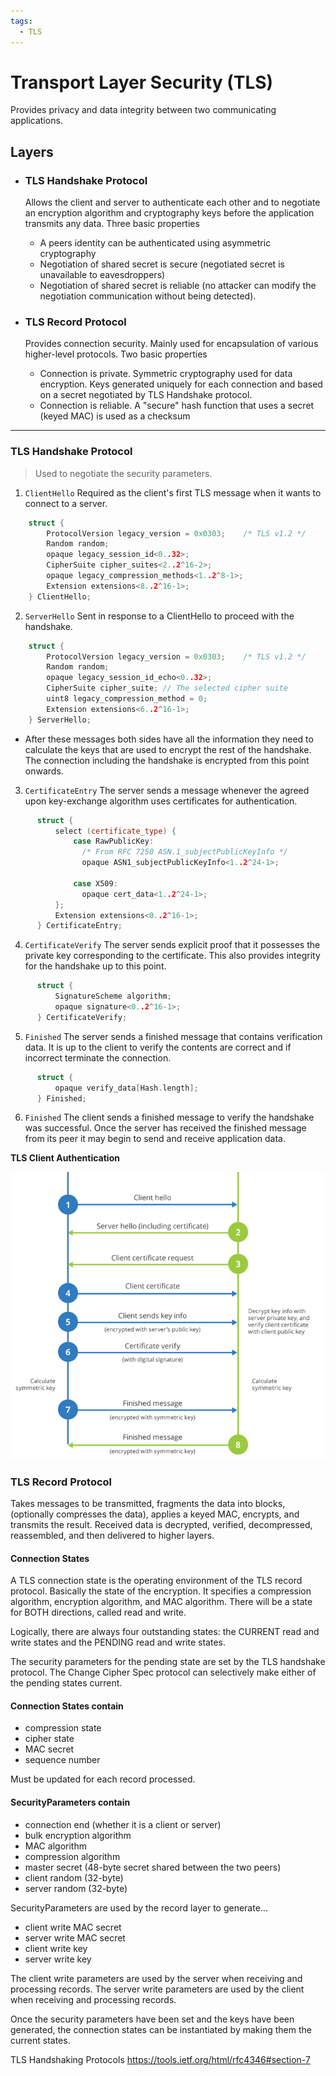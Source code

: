 ```yaml
---
tags:
  - TLS
---
```


# Transport Layer Security (TLS)

Provides privacy and data integrity between two communicating applications.

## Layers 

- ### TLS Handshake Protocol 
  Allows the client and server to authenticate each other and to negotiate an encryption algorithm and cryptography keys before the application transmits any data. Three basic properties
    + A peers identity can be authenticated using asymmetric cryptography
    + Negotiation of shared secret is secure (negotiated secret is unavailable to eavesdroppers)
    + Negotiation of shared secret is reliable (no attacker can modify the negotiation communication without being detected).
			
- ### TLS Record Protocol 
  Provides connection security. Mainly used for encapsulation of various higher-level protocols. Two basic properties
    + Connection is private. Symmetric cryptography used for data encryption. Keys generated uniquely for each connection and based on a secret negotiated by TLS Handshake protocol.
    + Connection is reliable. A "secure" hash function that uses a secret (keyed MAC) is used as a checksum 

----------------------------------------

### TLS Handshake Protocol
> Used to negotiate the security parameters. 
1. `ClientHello` Required as the client's first TLS message when it wants to connect to a server. 
```cpp
    struct {
        ProtocolVersion legacy_version = 0x0303;    /* TLS v1.2 */
        Random random;
        opaque legacy_session_id<0..32>;
        CipherSuite cipher_suites<2..2^16-2>;
        opaque legacy_compression_methods<1..2^8-1>;
        Extension extensions<8..2^16-1>;
    } ClientHello;
```
2. `ServerHello` Sent in response to a ClientHello to proceed with the handshake.
```cpp
    struct {
        ProtocolVersion legacy_version = 0x0303;    /* TLS v1.2 */
        Random random;
        opaque legacy_session_id_echo<0..32>;
        CipherSuite cipher_suite; // The selected cipher suite
        uint8 legacy_compression_method = 0;
        Extension extensions<6..2^16-1>;
    } ServerHello;    
```
  + After these messages both sides have all the information they need to calculate the keys that are used to encrypt the rest of the handshake. The connection including the handshake is encrypted from this point onwards.
3. `CertificateEntry` The server sends a message whenever the agreed upon key-exchange algorithm uses certificates for authentication.
```cpp
      struct {
          select (certificate_type) {
              case RawPublicKey:
                /* From RFC 7250 ASN.1_subjectPublicKeyInfo */
                opaque ASN1_subjectPublicKeyInfo<1..2^24-1>;

              case X509:
                opaque cert_data<1..2^24-1>;
          };
          Extension extensions<0..2^16-1>;
      } CertificateEntry;   
``` 
4. `CertificateVerify` The server sends explicit proof that it possesses the private key corresponding to the certificate. This also provides integrity for the handshake up to this point.
```cpp
      struct {
          SignatureScheme algorithm;
          opaque signature<0..2^16-1>;
      } CertificateVerify; 
```
5. `Finished` The server sends a finished message that contains verification data. It is up to the client to verify the contents are correct and if incorrect terminate the connection. 
```cpp
      struct {
          opaque verify_data[Hash.length];
      } Finished;
```
6. `Finished` The client sends a finished message to verify the handshake was successful. Once the server has received the finished message from its peer it may begin to send and receive application data.

**TLS Client Authentication**

![Client Auth](/resources/tls-client-authentication.png)

### TLS Record Protocol 

Takes messages to be transmitted, fragments the data into blocks, (optionally compresses the data), applies a keyed MAC, encrypts, and transmits the result. Received data is decrypted, verified, decompressed, reassembled, and then delivered to higher layers.
	
#### Connection States 

A TLS connection state is the operating environment of the TLS record protocol. Basically the state of the encryption. It specifies a compression algorithm, encryption algorithm, and MAC algorithm. There will be a state for BOTH directions, called read and write. 
		
Logically, there are always four outstanding states: the CURRENT read and write states and the PENDING read and write states. 
		
The security parameters for the pending state are set by the TLS handshake protocol. The Change Cipher Spec protocol can selectively make either of the pending states current.

#### Connection States contain 
- compression state
- cipher state 
- MAC secret
- sequence number

Must be updated for each record processed. 
		
#### SecurityParameters contain 
- connection end (whether it is a client or server)
- bulk encryption algorithm
- MAC algorithm
- compression algorithm
- master secret (48-byte secret shared between the two peers)
- client random (32-byte)
- server random (32-byte)
			
SecurityParameters are used by the record layer to generate...
- client write MAC secret
- server write MAC secret
- client write key
- server write key
		
The client write parameters are used by the server when receiving and processing records.
The server write parameters are used by the client when receiving and processing records.
	
Once the security parameters have been set and the keys have been generated, the connection states can be instantiated by making them the current states.

TLS Handshaking Protocols 
	https://tools.ietf.org/html/rfc4346#section-7
